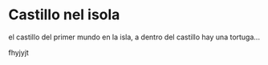 # Castillo nel isola

el castillo del primer mundo en la isla, a dentro del castillo hay una tortuga...


fhyjyjt